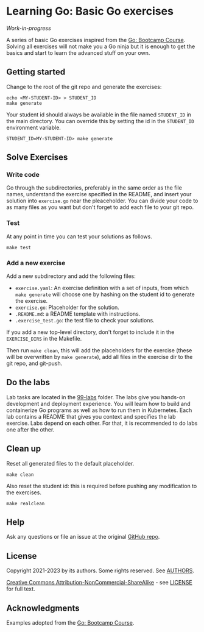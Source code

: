 # Learning Go: Basic Go exercises

*Work-in-progress*

A series of basic Go exercises inspired from the [Go: Bootcamp
Course](https://github.com/inancgumus/learngo). Solving all exercises will not make you a Go ninja
but it is enough to get the basics and start to learn the advanced stuff on your own.

## Getting started

Change to the root of the git repo and generate the exercises:

``` console
echo <MY-STUDENT-ID> > STUDENT_ID
make generate
```

Your student id should always be available in the file named `STUDENT_ID` in the main
directory. You can override this by setting the id in the `STUDENT_ID` environment variable.

``` console
STUDENT_ID=MY-STUDENT-ID> make generate
```

## Solve Exercises

### Write code

Go through the subdirectories, preferably in the same order as the file names, understand the
exercise specified in the README, and insert your solution into `exercise.go` near the
pleaceholder. You can divide your code to as many files as you want but don't forget to add each
file to your git repo.

### Test

At any point in time you can test your solutions as follows.

``` console
make test
```

### Add a new exercise

Add a new subdirectory and add the following files:
- `exercise.yaml`: An exercise definition with a set of inputs, from which `make generate` will
  choose one by hashing on the student id to generate the exercise.
- `exercise.go`: Placeholder for the solution.
- `.README.md`: a README template with instructions.
- `.exercise_test.go`: the test file to check your solutions.

If you add a new top-level directory, don't forget to include it in the `EXERCISE_DIRS` in the
Makefile.

Then run `make clean`, this will add the placeholders for the exercise (these will be overwritten
by `make generate`), add all files in the exercise dir to the git repo, and git-push.

## Do the labs

Lab tasks are located in the [99-labs](99-labs/) folder. The labs give
you hands-on development and deployment experience. You will learn how
to build and containerize Go programs as well as how to run them in
Kubernetes. Each lab contains a README that gives you context and
specifies the lab exercise. Labs depend on each other. For that, it is
recommended to do labs one after the other.

## Clean up

Reset all generated files to the default placeholder.

``` console
make clean
```

Also reset the student id: this is required before pushing any modification to the exercises.

``` console
make realclean
```

## Help

Ask any questions or file an issue at the original [GitHub repo](https://github.com/l7mp/learning-go).

## License

Copyright 2021-2023 by its authors. Some rights reserved. See [AUTHORS](AUTHORS).

[Creative Commons Attribution-NonCommercial-ShareAlike](https://creativecommons.org/licenses/by-nc-sa/4.0/) - see [LICENSE](LICENSE) for full text.

## Acknowledgments

Examples adopted from the [Go: Bootcamp Course](https://github.com/inancgumus/learngo).
